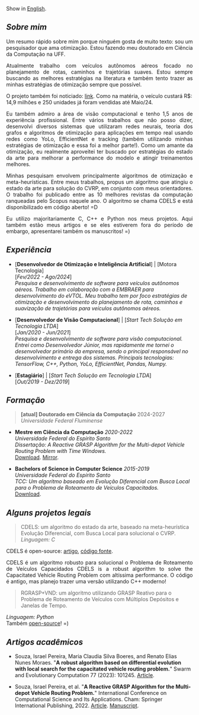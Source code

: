 Show in [English](./index.md).

## _Sobre mim_

<p align="justify">Um resumo rápido sobre mim porque ninguém gosta de muito texto: sou um pesquisador que ama otimização. Estou fazendo meu doutorado em Ciência da Computação na UFF.</p>

<p align="justify">Atualmente trabalho com veículos autônomos aéreos focado no planejamento de rotas, caminhos e trajetórias suaves. Estou sempre buscando as melhores estratégias na literatura e também tento trazer as minhas estratégias de otimização sempre que possível.</p> 

O projeto também foi noticiado: [link](https://tribunaonline.com.br/economia/tecnologia-capixaba-no-carro-voador-da-embraer-139290).
Como na matéria, o veículo custará R$: 14,9 milhões e 250 unidades já foram vendidas até Maio/24.
  
<p align="justify">Eu também admiro a área de visão computacional e tenho 1,5 anos de experiência profissional. Entre vários trabalhos que não posso dizer, desenvolvi diversos sistemas que utilizaram redes neurais, teoria dos grafos e algoritmos de otimização para aplicações em tempo real usando redes como YoLo, EfficientNet e tracking (também utilizando minhas estratégias de otimização e essa foi a melhor parte!).
Como um amante da otimização, eu realmente aproveitei ter buscado por estratégias do estado da arte para melhorar a performance do modelo e atingir treinamentos melhores.</p>

<p align="justify">Minhas pesquisam envolvem principalmente algoritmos de otimização e meta-heurísticas. Entre meus trabalhos, propus um algoritmo que atingiu o estado da arte para solução do CVRP, em conjunto com meus orientadores.
O trabalho foi publicado entre as 10 melhores revistas da computação ranqueadas pelo Scopus naquele ano. O algoritmo se chama CDELS e está disponibilizado em código aberto! =D</p>

<p align="justify">Eu utilizo majoritariamente C, C++ e Python nos meus projetos. Aqui também estão meus artigos e se eles estiverem fora do período de embargo, apresentarei também os manuscritos! =)</p>


## _Experiência_

* [**Desenvolvedor de Otimização e Inteligência Artificial**] | [Motora Tecnologia]  
[_Fev/2022 - Ago/2024_]  
_Pesquisa e desenvolvimento de software para veículos autônomos aéreos. Trabalho em colaboração com a EMBRAER para desenvolvimento do eVTOL. Meu trabalho tem por foco estratégias de otimização e desenvolvimento do planejamento de rota, caminhos e suavização de trajetórias para veículos autônomos aéreos._


* [**Desenvolvedor de Visão Computacional**] | [_Start Tech Solução em Tecnologia LTDA_]  
[_Jan/2020 - Jun/2021_]  
_Pesquisa e desenvolvimento de software para visão computacional. Entrei como Desenvolvedor Júnior, mas rapidamente me tornei o desenvolvedor primário da empresa, sendo o principal responsável no desenvolvimento e entrega dos sistemas. Principais tecnologias: TensorFlow, C++, Python, YoLo, EfficientNet, Pandas, Numpy._

* [**Estagiário**] | [_Start Tech Solução em Tecnologia LTDA_]  
[_Out/2019 - Dez/2019_]


## _Formação_

> **[atual] Doutorado em Ciência da Computação** 2024-2027  
> _Universidade Federal Fluminense_


* **Mestre em Ciência da Computação** _2020-2022_  
_Universidade Federal do Espírito Santo_  
_Dissertação: A Reactive GRASP Algorithm for the Multi-depot Vehicle Routing Problem with Time Windows._  
[Download](https://repositorio.ufes.br/server/api/core/bitstreams/bc535170-c0ac-4cfd-93a0-8ee2114e5cf5/content).
[Mirror](./articles/thesis/2022-thesis.pdf).


* **Bachelors of Science in Computer Science** _2015-2019_  
_Universidade Federal do Espírito Santo_  
_TCC: Um algoritmo baseado em Evolução Diferencial com Busca Local para o Problema de Roteamento de Veículos Capacitados._  
[Download](https://github.com/israelpereira55/israelpereira55.github.io/blob/main/articles/thesis/bsc-thesis-2019.pdf).


## _Alguns projetos legais_

> CDELS: um algoritmo do estado da arte, baseado na meta-heurística Evolução Diferencial, com Busca Local para solucional o CVRP.
_Linguagem: C_

CDELS é open-source: [artigo](https://www.sciencedirect.com/science/article/pii/S2210650223000196), [código fonte](https://github.com/israelpereira55/CDELS).  
<p align="justify">CDELS é um algoritmo robusto para solucional o Problema de Roteamento de Veículos Capacidados   
CDELS is a robust algorithm to solve the Capacitated Vehicle Routing Problem com altíssima performance. O código é antigo, mas planejo trazer uma versão utilizando C++ moderno!</p>


> RGRASP+VND: um algoritmo utilizando GRASP Reativo para o Problema de Roteamento de Veículos com Múltiplos Depósitos e Janelas de Tempo.

_Linguagem: Python_  
Também [open-source](https://github.com/israelpereira55/MDVRPTW)! =)


## _Artigos acadêmicos_

* Souza, Israel Pereira, Maria Claudia Silva Boeres, and Renato Elias Nunes Moraes. "**A robust algorithm based on differential evolution with local search for the capacitated vehicle routing problem.**" Swarm and Evolutionary Computation 77 (2023): 101245.
[Article](https://www.sciencedirect.com/science/article/pii/S2210650223000196).


* Souza, Israel Pereira, et al. "**A Reactive GRASP Algorithm for the Multi-depot Vehicle Routing Problem.**" International Conference on Computational Science and Its Applications. Cham: Springer International Publishing, 2022.
[Article](https://link.springer.com/chapter/10.1007/978-3-031-10562-3_7).
[Manuscript](https://github.com/israelpereira55/israelpereira55.github.io/blob/main/articles/MDVRP_ICCSA_2022_LNCS.pdf).

